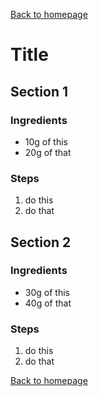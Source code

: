 [Back to homepage](https://ah-jia.github.io/)

# Title

## Section 1
### Ingredients
- 10g of this
- 20g of that

### Steps
1. do this
2. do that

## Section 2
### Ingredients
- 30g of this
- 40g of that

### Steps
1. do this
2. do that

[Back to homepage](https://ah-jia.github.io/)
